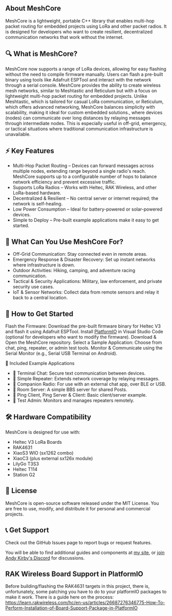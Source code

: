 ## About MeshCore

MeshCore is a lightweight, portable C++ library that enables multi-hop packet routing for embedded projects using LoRa and other packet radios. It is designed for developers who want to create resilient, decentralized communication networks that work without the internet.

## 🔍 What is MeshCore?

MeshCore now supports a range of LoRa devices, allowing for easy flashing without the need to compile firmware manually. Users can flash a pre-built binary using tools like Adafruit ESPTool and interact with the network through a serial console.
MeshCore provides the ability to create wireless mesh networks, similar to Meshtastic and Reticulum but with a focus on lightweight multi-hop packet routing for embedded projects. Unlike Meshtastic, which is tailored for casual LoRa communication, or Reticulum, which offers advanced networking, MeshCore balances simplicity with scalability, making it ideal for custom embedded solutions., where devices (nodes) can communicate over long distances by relaying messages through intermediate nodes. This is especially useful in off-grid, emergency, or tactical situations where traditional communication infrastructure is unavailable.

## ⚡ Key Features

* Multi-Hop Packet Routing – Devices can forward messages across multiple nodes, extending range beyond a single radio's reach. MeshCore supports up to a configurable number of hops to balance network efficiency and prevent excessive traffic.
* Supports LoRa Radios – Works with Heltec, RAK Wireless, and other LoRa-based hardware.
* Decentralized & Resilient – No central server or internet required; the network is self-healing.
* Low Power Consumption – Ideal for battery-powered or solar-powered devices.
* Simple to Deploy – Pre-built example applications make it easy to get started.

## 🎯 What Can You Use MeshCore For?

* Off-Grid Communication: Stay connected even in remote areas.
* Emergency Response & Disaster Recovery: Set up instant networks where infrastructure is down.
* Outdoor Activities: Hiking, camping, and adventure racing communication.
* Tactical & Security Applications: Military, law enforcement, and private security use cases.
* IoT & Sensor Networks: Collect data from remote sensors and relay it back to a central location.

## 🚀 How to Get Started

Flash the Firmware: Download the pre-built firmware binary for Heltec V3 and flash it using Adafruit ESPTool.
Install [PlatformIO](https://docs.platformio.org) in Visual Studio Code (optional for developers who want to modify the firmware).
Download & Open the MeshCore repository.
Select a Sample Application: Choose from chat, ping, repeater, or admin test tools.
Monitor & Communicate using the Serial Monitor (e.g., Serial USB Terminal on Android).

📁 Included Example Applications
* 📡 Terminal Chat: Secure text communication between devices.
* 📡 Simple Repeater: Extends network coverage by relaying messages.
* 📡 Companion Radio: For use with an external chat app, over BLE or USB.
* 📡 Room Server: A simple BBS server for shared Posts.
* 📡 Ping Client, Ping Server & Client: Basic client/server example.
* 📡 Test Admin: Monitors and manages repeaters remotely.

## 🛠 Hardware Compatibility

MeshCore is designed for use with:
* Heltec V3 LoRa Boards
* RAK4631
* XiaoS3 WIO (sx1262 combo)
* XiaoC3 (plus external sx126x module)
* LilyGo T3S3
* Heltec T114
* Station G2

## 📜 License
MeshCore is open-source software released under the MIT License. You are free to use, modify, and distribute it for personal and commercial projects.

## 📞 Get Support

Check out the GitHub Issues page to report bugs or request features.

You will be able to find additional guides and components at [my site](https://buymeacoffee.com/ripplebiz), or [join Andy Kirby's Discord](https://discord.gg/GBxVx2JMAy) for discussions.

## RAK Wireless Board Support in PlatformIO

Before building/flashing the RAK4631 targets in this project, there is, unfortunately, some patching you have to do to your platformIO packages to make it work. There is a guide here on the process:
   https://learn.rakwireless.com/hc/en-us/articles/26687276346775-How-To-Perform-Installation-of-Board-Support-Package-in-PlatformIO
   


